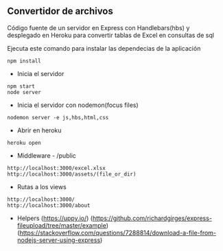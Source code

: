 ## Convertidor de archivos

Código fuente de un servidor en Express con Handlebars(hbs) y desplegado en Heroku
para convertir tablas de Excel en consultas de sql


Ejecuta este comando para instalar 
las dependecias de la aplicación

```
npm install
```

* Inicia el servidor

```
npm start
node server
```

* Inicia el servidor con nodemon(focus files)

```
nodemon server -e js,hbs,html,css
```

* Abrir en heroku

```
heroku open
```

* Middleware - /public

```
http://localhost:3000/excel.xlsx
http://localhost:3000/assets/(file_or_dir)
```

* Rutas a los views

```
http://localhost:3000/
http://localhost:3000/about
```

* Helpers
(https://uppy.io/)
(https://github.com/richardgirges/express-fileupload/tree/master/example)
(https://stackoverflow.com/questions/7288814/download-a-file-from-nodejs-server-using-express)

